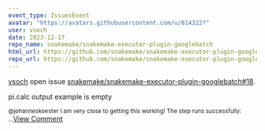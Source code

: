 ```yaml
---
event_type: IssuesEvent
avatar: "https://avatars.githubusercontent.com/u/814322?"
user: vsoch
date: 2023-12-17
repo_name: snakemake/snakemake-executor-plugin-googlebatch
html_url: https://github.com/snakemake/snakemake-executor-plugin-googlebatch/issues/18
repo_url: https://github.com/snakemake/snakemake-executor-plugin-googlebatch
---
```


<a href='https://github.com/vsoch' target='_blank'>vsoch</a> open issue <a href='https://github.com/snakemake/snakemake-executor-plugin-googlebatch/issues/18' target='_blank'>snakemake/snakemake-executor-plugin-googlebatch#18</a>.

<p>pi.calc output example is empty</p><small>@johanneskoester I am very close to getting this working! The step runs successfully:...</small><a href='https://github.com/snakemake/snakemake-executor-plugin-googlebatch/issues/18' target='_blank'>View Comment</a>